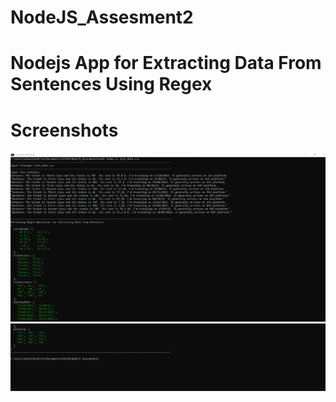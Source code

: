 # NodeJS_Assesment2

# Nodejs App for Extracting Data From Sentences Using Regex

# Screenshots 
<p float="center">
<img src="https://github.com/Nikunjbansal99/NodeJS_Assesment2/blob/main/img/img1.png"/>
<img src="https://github.com/Nikunjbansal99/NodeJS_Assesment2/blob/main/img/img2.png"/>
</p>

